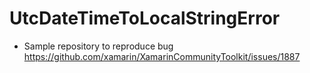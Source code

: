 # UtcDateTimeToLocalStringError

- Sample repository to reproduce bug https://github.com/xamarin/XamarinCommunityToolkit/issues/1887
